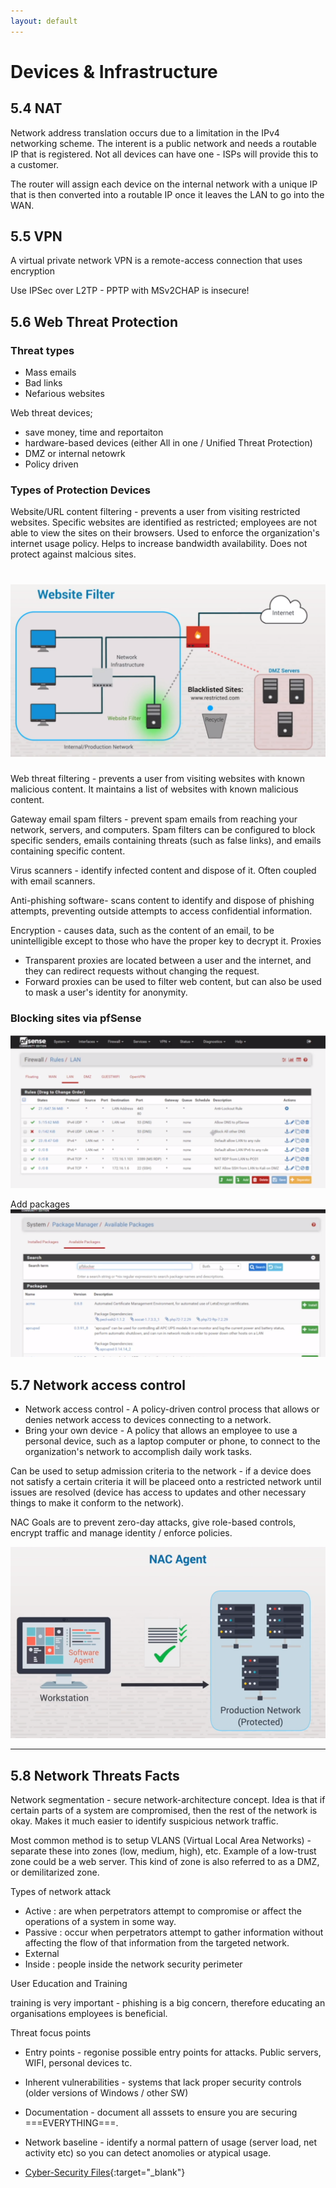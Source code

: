 ```yaml
---
layout: default
---
```


# Devices & Infrastructure

## 5.4 NAT

Network address translation occurs due to a limitation in the IPv4 networking scheme. The interent is a public network and needs a routable IP that is registered. Not all devices can have one - ISPs will provide this to a customer.

The router will assign each device on the internal network with a unique IP that is then converted into a routable IP once it leaves the LAN to go into the WAN.

## 5.5 VPN
A virtual private network VPN is a remote-access connection that uses encryption

Use IPSec over L2TP - PPTP with MSv2CHAP is insecure!

## 5.6 Web Threat Protection


### Threat types
- Mass emails
- Bad links
- Nefarious websites

Web threat devices;
- save money, time and reportaiton
- hardware-based devices (either All in one / Unified Threat Protection)
- DMZ or internal netowrk
- Policy driven

### Types of Protection Devices

Website/URL content filtering - prevents a user from visiting restricted websites. Specific websites are identified as restricted; employees are not able to view the sites on their browsers. Used to enforce the organization's internet usage policy. Helps to increase bandwidth availability. Does not protect against malcious sites.

![Web filter](./images/web-filter.png)
===
Web threat filtering - prevents a user from visiting websites with known malicious content. It maintains a list of websites with known malicious content.

Gateway email spam filters - prevent spam emails from reaching your network, servers, and computers. Spam filters can be configured to block specific senders, emails containing threats (such as false links), and emails containing specific content.

Virus scanners - identify infected content and dispose of it. Often coupled with email scanners.

Anti-phishing software- scans content to identify and dispose of phishing attempts, preventing outside attempts to access confidential information.

Encryption - causes data, such as the content of an email, to be unintelligible except to those who have the proper key to decrypt it.
Proxies	
- Transparent proxies are located between a user and the internet, and they can redirect requests without changing the request.
- Forward proxies can be used to filter web content, but can also be used to mask a user's identity for anonymity.


### Blocking sites via pfSense

![Alt text](rules-pfsense.png)

Add packages
![Alt text](./images/image.png)

## 5.7 Network access control

- Network access control - A policy-driven control process that allows or denies network access to devices connecting to a network.
- Bring your own device -	A policy that allows an employee to use a personal device, such as a laptop computer or phone, to connect to the organization's network to accomplish daily work tasks.

Can be used to setup admission criteria to the network - if a device does not satisfy a certain criteria it will be placeed onto a restricted network until issues are resolved (device has access to updates and other necessary things to make it conform to the network).

NAC Goals are to prevent zero-day attacks, give role-based controls, encrypt traffic and manage identity / enforce policies.

![Alt text](./images/image-1.png)

---
## 5.8 Network Threats Facts

Network segmentation - secure network-architecture concept. Idea is that if certain parts of a system are compromised, then the rest of the network is okay. Makes it much easier to identify suspicious network traffic.

Most common method is to setup VLANS (Virtual Local Area Networks) - separate these into zones (low, medium, high), etc.  Example of a low-trust zone could be a web server. This kind of zone is also referred to as a DMZ, or demilitarized zone.

Types of network attack
- Active : are when perpetrators attempt to compromise or affect the operations of a system in some way. 
- Passive : occur when perpetrators attempt to gather information without affecting the flow of that information from the targeted network. 
- External
- Inside : people inside the network security perimeter

User Education and Training

training is very important - phishing is a big concern, therefore educating an organisations employees is beneficial.

Threat focus points

- Entry points - regonise possible entry points for attacks. Public servers, WIFI, personal devices tc.
- Inherent vulnerabilities - systems that lack proper security controls (older versions of Windows / other SW)
- Documentation - document all asssets to ensure you are securing ===EVERYTHING===.
- Network baseline - identify a normal pattern of usage (server load, net activity etc) so you can detect anomolies or atypical usage.




- [Cyber-Security Files](https://github.com/mrteasdale-cs/mrteasdale-cs.github.io/tree/d103ce5b0975c6c9305582da1397c7e0ebe45c07/programming/cyber-security){:target="_blank"}
